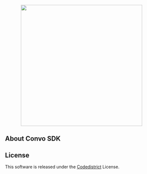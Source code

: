 <p align="center"><img src="http://codedistrict.dev.convoalert.com/static/media/logo.5cc36e3f.svg" width="400"></p>

## About Convo SDK

## License
This software is released under the <a href="https://github.com/adeel-cd/convoapi-sdk/blob/master/LICENSE.md">Codedistrict</a> License.